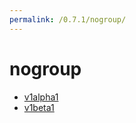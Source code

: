 ```yaml
---
permalink: /0.7.1/nogroup/
---
```


# nogroup



* [v1alpha1](v1alpha1/index.md)
* [v1beta1](v1beta1/index.md)